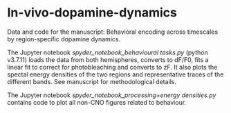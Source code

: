 # In-vivo-dopamine-dynamics
Data and code for the manuscript: Behavioral encoding across timescales by region-specific dopamine dynamics.

The Jupyter notebook *spyder_notebook_behavioural tasks.py* (python v3.7.11) loads the data from both hemispheres, converts to dF/F0, fits a linear fit to correct for photobleaching and converts to zF. It also plots the spectal energy densities of the two regions and representative traces of the different bands. See manuscript for methodological details.

The Jupyter notebook *spyder_notebook_processing+energy densities.py* contains code to plot all non-CNO figures related to behaviour.

